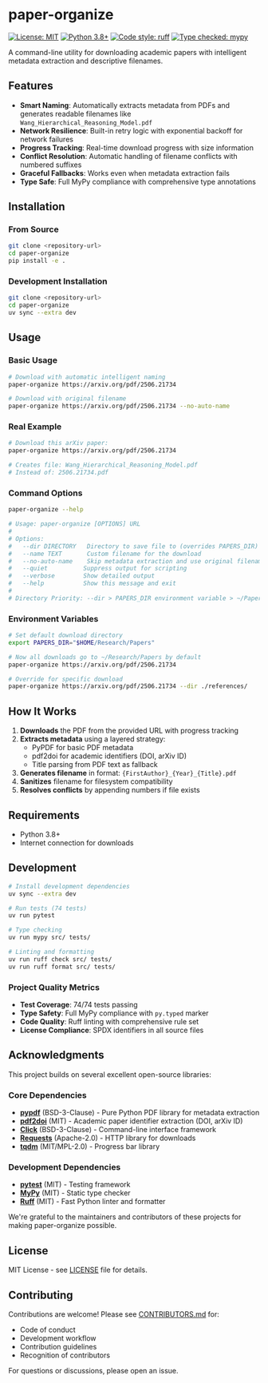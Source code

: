 # paper-organize

[![License: MIT](https://img.shields.io/badge/License-MIT-yellow.svg)](https://opensource.org/licenses/MIT)
[![Python 3.8+](https://img.shields.io/badge/python-3.8+-blue.svg)](https://www.python.org/downloads/)
[![Code style: ruff](https://img.shields.io/badge/code%20style-ruff-000000.svg)](https://github.com/astral-sh/ruff)
[![Type checked: mypy](https://img.shields.io/badge/type%20checked-mypy-blue.svg)](https://mypy-lang.org/)

A command-line utility for downloading academic papers with intelligent metadata extraction and descriptive filenames.

## Features

- **Smart Naming**: Automatically extracts metadata from PDFs and generates readable filenames like `Wang_Hierarchical_Reasoning_Model.pdf`
- **Network Resilience**: Built-in retry logic with exponential backoff for network failures  
- **Progress Tracking**: Real-time download progress with size information
- **Conflict Resolution**: Automatic handling of filename conflicts with numbered suffixes
- **Graceful Fallbacks**: Works even when metadata extraction fails
- **Type Safe**: Full MyPy compliance with comprehensive type annotations

## Installation

### From Source
```bash
git clone <repository-url>
cd paper-organize
pip install -e .
```

### Development Installation
```bash
git clone <repository-url>
cd paper-organize
uv sync --extra dev
```

## Usage

### Basic Usage
```bash
# Download with automatic intelligent naming
paper-organize https://arxiv.org/pdf/2506.21734

# Download with original filename  
paper-organize https://arxiv.org/pdf/2506.21734 --no-auto-name
```

### Real Example
```bash
# Download this arXiv paper:
paper-organize https://arxiv.org/pdf/2506.21734

# Creates file: Wang_Hierarchical_Reasoning_Model.pdf
# Instead of: 2506.21734.pdf
```

### Command Options
```bash
paper-organize --help

# Usage: paper-organize [OPTIONS] URL
# 
# Options:
#   --dir DIRECTORY   Directory to save file to (overrides PAPERS_DIR)
#   --name TEXT       Custom filename for the download  
#   --no-auto-name    Skip metadata extraction and use original filename
#   --quiet          Suppress output for scripting
#   --verbose        Show detailed output
#   --help           Show this message and exit
#
# Directory Priority: --dir > PAPERS_DIR environment variable > ~/Papers (default)
```

### Environment Variables
```bash
# Set default download directory
export PAPERS_DIR="$HOME/Research/Papers"

# Now all downloads go to ~/Research/Papers by default
paper-organize https://arxiv.org/pdf/2506.21734

# Override for specific download
paper-organize https://arxiv.org/pdf/2506.21734 --dir ./references/
```


## How It Works

1. **Downloads** the PDF from the provided URL with progress tracking
2. **Extracts metadata** using a layered strategy:
   - PyPDF for basic PDF metadata
   - pdf2doi for academic identifiers (DOI, arXiv ID)
   - Title parsing from PDF text as fallback
3. **Generates filename** in format: `{FirstAuthor}_{Year}_{Title}.pdf`
4. **Sanitizes** filename for filesystem compatibility
5. **Resolves conflicts** by appending numbers if file exists

## Requirements

- Python 3.8+
- Internet connection for downloads

## Development

```bash
# Install development dependencies
uv sync --extra dev

# Run tests (74 tests)
uv run pytest

# Type checking
uv run mypy src/ tests/

# Linting and formatting
uv run ruff check src/ tests/
uv run ruff format src/ tests/
```

### Project Quality Metrics
- **Test Coverage**: 74/74 tests passing
- **Type Safety**: Full MyPy compliance with `py.typed` marker
- **Code Quality**: Ruff linting with comprehensive rule set
- **License Compliance**: SPDX identifiers in all source files

## Acknowledgments

This project builds on several excellent open-source libraries:

### Core Dependencies

- **[pypdf](https://github.com/py-pdf/pypdf)** (BSD-3-Clause) - Pure Python PDF library for metadata extraction
- **[pdf2doi](https://github.com/MicheleCotrufo/pdf2doi)** (MIT) - Academic paper identifier extraction (DOI, arXiv ID)
- **[Click](https://github.com/pallets/click)** (BSD-3-Clause) - Command-line interface framework
- **[Requests](https://github.com/psf/requests)** (Apache-2.0) - HTTP library for downloads
- **[tqdm](https://github.com/tqdm/tqdm)** (MIT/MPL-2.0) - Progress bar library

### Development Dependencies

- **[pytest](https://github.com/pytest-dev/pytest)** (MIT) - Testing framework
- **[MyPy](https://github.com/python/mypy)** (MIT) - Static type checker
- **[Ruff](https://github.com/astral-sh/ruff)** (MIT) - Fast Python linter and formatter

We're grateful to the maintainers and contributors of these projects for making paper-organize possible.

## License

MIT License - see [LICENSE](LICENSE) file for details.

## Contributing

Contributions are welcome! Please see [CONTRIBUTORS.md](CONTRIBUTORS.md) for:
- Code of conduct
- Development workflow
- Contribution guidelines  
- Recognition of contributors

For questions or discussions, please open an issue.